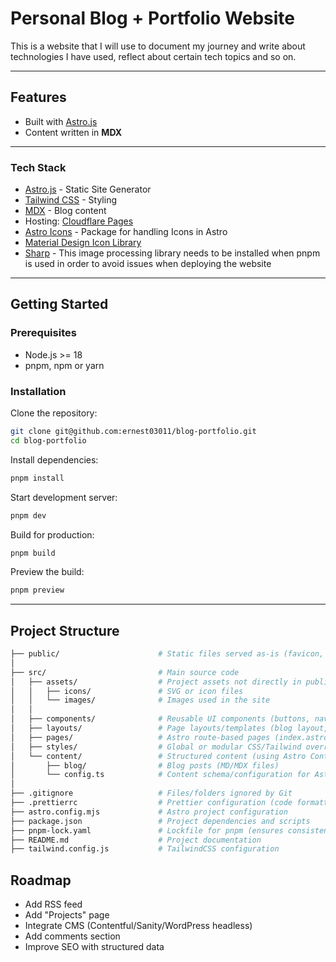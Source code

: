 # Personal Blog + Portfolio Website

This is a website that I will use to document my journey and write about technologies I have used, reflect about certain tech topics and so on.

---

## Features

- Built with [Astro.js](https://astro.build/)
- Content written in **MDX**

---

### Tech Stack

- [Astro.js](https://astro.build/) - Static Site Generator
- [Tailwind CSS](https://tailwindcss.com/) - Styling
- [MDX](https://mdxjs.com/) - Blog content
- Hosting: [Cloudflare Pages](https://www.cloudflare.com/)
- [Astro Icons](https://www.astroicon.dev/) - Package for handling Icons in Astro
- [Material Design Icon Library](https://icones.js.org/collection/mdi)
- [Sharp](https://docs.astro.build/en/guides/images/#default-image-service) - This image processing library needs to be installed when pnpm is used in order to avoid issues when deploying the website

---

## Getting Started

### Prerequisites

- Node.js >= 18
- pnpm, npm or yarn

### Installation

Clone the repository:

```bash
git clone git@github.com:ernest03011/blog-portfolio.git
cd blog-portfolio
```

Install dependencies:

```bash
pnpm install
```

Start development server:

```bash
pnpm dev
```

Build for production:

```bash
pnpm build
```

Preview the build:

```bash
pnpm preview
```

---

## Project Structure

```bash
├── public/                      # Static files served as-is (favicon, robots.txt, static images)
│
├── src/                         # Main source code
│   ├── assets/                  # Project assets not directly in public
│   │   ├── icons/               # SVG or icon files
│   │   └── images/              # Images used in the site
│   │
│   ├── components/              # Reusable UI components (buttons, navbars, cards, etc.)
│   ├── layouts/                 # Page layouts/templates (blog layout, base layout, etc.)
│   ├── pages/                   # Astro route-based pages (index.astro, about.astro, etc.)
│   ├── styles/                  # Global or modular CSS/Tailwind overrides
│   └── content/                 # Structured content (using Astro Content Collections)
│       ├── blog/                # Blog posts (MD/MDX files)
│       └── config.ts            # Content schema/configuration for Astro content collections
│
├── .gitignore                   # Files/folders ignored by Git
├── .prettierrc                  # Prettier configuration (code formatting rules)
├── astro.config.mjs             # Astro project configuration
├── package.json                 # Project dependencies and scripts
├── pnpm-lock.yaml               # Lockfile for pnpm (ensures consistent installs)
├── README.md                    # Project documentation
├── tailwind.config.js           # TailwindCSS configuration

```

## Roadmap

- Add RSS feed
- Add "Projects" page
- Integrate CMS (Contentful/Sanity/WordPress headless)
- Add comments section
- Improve SEO with structured data
